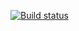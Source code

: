 [![Build status](https://ci.appveyor.com/api/projects/status/cfasdm23c4nnt66h?svg=true)](https://ci.appveyor.com/project/Dmitry-1994/web-selenide2)
